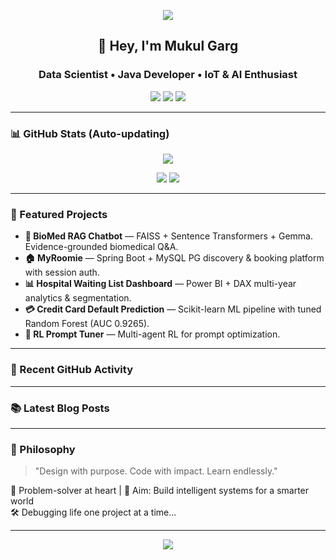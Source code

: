 <!-- Banner -->
<p align="center">
  <img src="https://capsule-render.vercel.app/api?type=waving&height=200&text=Mukul%20Garg&fontAlign=50&fontColor=ffffff&color=0:0ea5e9,100:22c55e" />
</p>

<h2 align="center">👋 Hey, I'm Mukul Garg</h2>
<h3 align="center">Data Scientist • Java Developer • IoT & AI Enthusiast</h3>

<p align="center">
  <a href="https://www.linkedin.com/in/mukulgarg0097/"><img src="https://img.shields.io/badge/LinkedIn-0A66C2?logo=linkedin&logoColor=white"></a>
  <a href="https://github.com/MukulGarg0097"><img src="https://img.shields.io/badge/GitHub-181717?logo=github&logoColor=white"></a>
  <a href="mailto:mukulgarg0097@gmail.com"><img src="https://img.shields.io/badge/Email-d14836?logo=gmail&logoColor=white"></a>
</p>

---

### 📊 GitHub Stats (Auto-updating)
<p align="center">
  <img src="https://github-readme-streak-stats.herokuapp.com/?user=MukulGarg0097&theme=tokyonight" />
</p>
<p align="center">
  <img src="https://github-readme-stats.vercel.app/api?username=MukulGarg0097&show_icons=true&theme=tokyonight" />
  <img src="https://github-readme-stats.vercel.app/api/top-langs/?username=MukulGarg0097&layout=compact&theme=tokyonight" />
</p>

---

### 🚀 Featured Projects
- **🧬 BioMed RAG Chatbot** — FAISS + Sentence Transformers + Gemma. Evidence-grounded biomedical Q&A.  
- **🏠 MyRoomie** — Spring Boot + MySQL PG discovery & booking platform with session auth.  
- **📊 Hospital Waiting List Dashboard** — Power BI + DAX multi-year analytics & segmentation.  
- **💳 Credit Card Default Prediction** — Scikit-learn ML pipeline with tuned Random Forest (AUC 0.9265).  
- **🤖 RL Prompt Tuner** — Multi-agent RL for prompt optimization.

---

### 📅 Recent GitHub Activity
<!--START_SECTION:activity-->
<!--END_SECTION:activity-->

---

### 📚 Latest Blog Posts
<!-- BLOG-POST-LIST:START -->
<!-- BLOG-POST-LIST:END -->

---

### 🧠 Philosophy
> "Design with purpose. Code with impact. Learn endlessly."

🧩 Problem-solver at heart | 🎯 Aim: Build intelligent systems for a smarter world  
🛠 Debugging life one project at a time...

---

<p align="center">
  <img src="https://capsule-render.vercel.app/api?type=waving&height=120&section=footer&color=0:0ea5e9,100:22c55e" />
</p>
